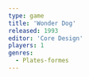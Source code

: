 ```yaml
---
type: game
title: 'Wonder Dog'
released: 1993
editor: 'Core Design'
players: 1
genres:
  - Plates-formes
---
```

